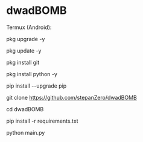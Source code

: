 # dwadBOMB
Termux (Android):

pkg upgrade -y

pkg update -y

pkg install git

pkg install python -y

pip install --upgrade pip

git clone https://github.com/stepanZero/dwadBOMB

cd dwadBOMB

pip install -r requirements.txt

python main.py
